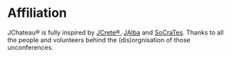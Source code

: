 # Affiliation

JChateau® is fully inspired by [JCrete®](http://www.jcrete.org/), [JAlba](https://jalba.scot/) and [SoCraTes](https://socrates-fr.github.io/). Thanks to all the people and volunteers behind the (dis)orgnisation of those unconferences. 
